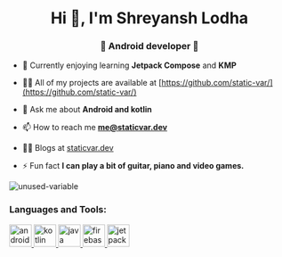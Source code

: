 <h1 align="center">Hi 👋, I'm Shreyansh Lodha</h1>
<h3 align="center">🤖 Android developer 🤖</h3>

- 🌱 Currently enjoying learning **Jetpack Compose** and **KMP**

- 👨‍💻 All of my projects are available at [https://github.com/static-var/](https://github.com/static-var/)

- 💬 Ask me about **Android and kotlin**

- 📫 How to reach me **me@staticvar.dev**

- ✍🏼 Blogs at [staticvar.dev](https://staticvar.dev)

- ⚡ Fun fact **I can play a bit of guitar, piano and video games.**

<p align="left"> <img src="https://komarev.com/ghpvc/?username=unused-variable&label=Profile%20views&color=0e75b6&style=flat" alt="unused-variable" /> </p>

<h3 align="left">Languages and Tools:</h3>
<p align="left"> 
  <a href="https://developer.android.com" target="_blank"> <img src="https://www.vectorlogo.zone/logos/android/android-icon.svg" alt="android" width="40" height="40"/> </a> 
  <a href="https://kotlinlang.org" target="_blank"> <img src="https://www.vectorlogo.zone/logos/kotlinlang/kotlinlang-icon.svg" alt="kotlin" width="40" height="40"/> </a> 
  <a href="https://www.java.com" target="_blank"> <img src="https://www.vectorlogo.zone/logos/java/java-icon.svg" alt="java" width="40" height="40"/> </a>
  <a href="https://firebase.google.com/" target="_blank"> <img src="https://www.vectorlogo.zone/logos/firebase/firebase-icon.svg" alt="firebase" width="40" height="40"/> </a> 
  <a href="https://developer.android.com/jetpack" target="_blank"> <img src="https://upload.vectorlogo.zone/logos/jetpack/images/be5cdec8-1b56-4052-823c-9a0518e666e2.svg" alt="jetpack" width="40" height="40"/> </a> 
</p>

